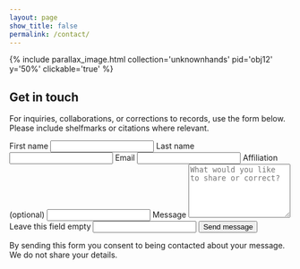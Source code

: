 ```yaml
---
layout: page
show_title: false
permalink: /contact/
---
```


{% include parallax_image.html collection='unknownhands' pid='obj12' y='50%' clickable='true' %}

<div class="contact-card" role="form" aria-labelledby="contact-title">
  <h2 id="contact-title">Get in touch</h2>
  <p class="contact-intro">
    For inquiries, collaborations, or corrections to records, use the form below.
    Please include shelfmarks or citations where relevant.
  </p>

  <form class="contact-form" action="https://formspree.io/f/xldwlonz" method="POST">
    <!-- Accessibility-friendly labels -->
    <div class="form-grid">
      <label class="form-field">
        <span>First name</span>
        <input type="text" name="first_name" autocomplete="given-name" required>
      </label>
      <label class="form-field">
        <span>Last name</span>
        <input type="text" name="last_name" autocomplete="family-name" required>
      </label>
      <label class="form-field">
        <span>Email</span>
        <input type="email" name="_replyto" autocomplete="email" required>
      </label>
      <label class="form-field">
        <span>Affiliation (optional)</span>
        <input type="text" name="affiliation" autocomplete="organization">
      </label>
      <label class="form-field form-field--full">
        <span>Message</span>
        <textarea name="message" rows="6" required placeholder="What would you like to share or correct?"></textarea>
      </label>
    </div>
    <!-- Honeypot (spam protection) -->
    <label class="visually-hidden">Leave this field empty
      <input type="text" name="_gotcha" tabindex="-1" autocomplete="off">
    </label>
    <!-- After-submit redirect (optional) -->
    <input type="hidden" name="_subject" value="[Unknown Hands] New message">
    <input type="hidden" name="_next" value="{{ '/contact/thanks/' | relative_url }}">
    <button type="submit" class="btn-primary">Send message</button>
    <p class="contact-privacy">By sending this form you consent to being contacted about your message. We do not share your details.</p>
  </form>
</div>